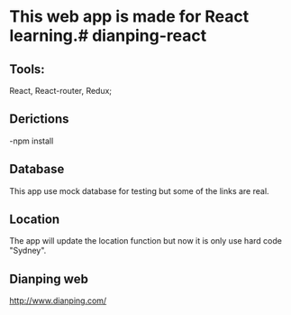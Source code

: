 # This web app is made for React learning.# dianping-react

## Tools:
React, React-router, Redux;

## Derictions
 -npm install

## Database
This app use mock database for testing but some of the links are real.

## Location
The app will update the location function but now it is only use hard code "Sydney".

## Dianping web
http://www.dianping.com/
